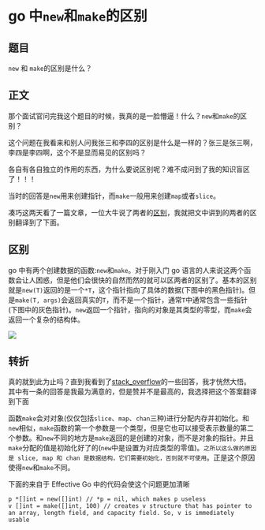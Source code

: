 # go 中`new`和`make`的区别

## 题目

`new` 和 `make`的区别是什么？

## 正文

那个面试官问完我这个题目的时候，我真的是一脸懵逼！什么？`new`和`make`的区别？

这个问题在我看来和别人问我张三和李四的区别是什么是一样的？张三是张三啊，李四是李四啊，这个不是显而易见的区别吗？

各自有各自独立的作用的东西，为什么要说区别呢？难不成问到了我的知识盲区了！！！

当时的回答是`new`用来创建指针，而`make`一般用来创建`map`或者`slice`。

凑巧这两天看了一篇文章，一位大牛说了两者的[区别](https://research.swtch.com/godata)，我就把文中讲到的两者的区别翻译到了下面。

## 区别

go 中有两个创建数据的函数:`new`和`make`。对于刚入门 go 语言的人来说这两个函数会让人困惑，但是他们会很快的自然而然的就可以区两者的区别了。基本的区别就是`new(T)`返回的是一个`*T`，这个指针指向了具体的数据(下图中的黑色指针)。但是`make(T, args)`会返回真实的`T`，而不是一个指针，通常`T`中通常包含一些指针(下图中的灰色指针)。`new`返回一个指针，指向的对象是其类型的零型，而`make`会返回一个复杂的结构体。

![](https://research.swtch.com/godata4.png)

## 转折

真的就到此为止吗？直到我看到了[stack_overflow](https://stackoverflow.com/questions/9320862/why-would-i-make-or-new)的一些回答，我才恍然大悟。其中有一条的回答是我最为满意的，但是赞并不是最高的，我选择把这个答案翻译到下面

函数`make`会对对象(仅仅包括`slice`、`map`、`chan`三种)进行分配内存并初始化。和`new`相似，`make`函数的第一个参数是一个类型，但是它也可以接受表示数量的第二个参数。和`new`不同的地方是`make`返回的是创建的对象，而不是对象的指针。并且`make`分配的值是初始化好了的(`new`中是设置为对应类型的零值)。`之所以这么做的原因是 slice, map 和 chan 是数据结构，它们需要初始化，否则就不可使用`。正是这个原因使得`new`和`make`不同。

下面的来自于 Effective Go 中的代码会使这个问题更加清晰

```golang
p *[]int = new([]int) // *p = nil, which makes p useless
v []int = make([]int, 100) // creates v structure that has pointer to an array, length field, and capacity field. So, v is immediately usable
```
